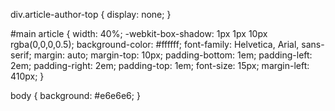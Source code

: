 div.article-author-top {
    display: none;
}

#main article {
    width: 40%;
    -webkit-box-shadow: 1px 1px 10px rgba(0,0,0,0.5);
    background-color: #ffffff;
    font-family: Helvetica, Arial, sans-serif;
    margin: auto;
    margin-top: 10px;
    padding-bottom: 1em;
    padding-left: 2em;
    padding-right: 2em;
    padding-top: 1em;
    font-size: 15px;
    margin-left: 410px;
}

body {
    background: #e6e6e6;
}

